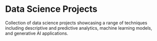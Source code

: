 # Data Science Projects
Collection of data science projects showcasing a range of techniques including descriptive and predictive analytics, machine learning models, and generative AI applications.
